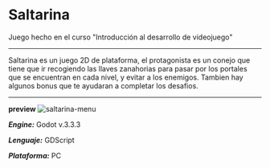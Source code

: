 # Saltarina
Juego hecho en el curso "Introducción al desarrollo de videojuego"

***
Saltarina es un juego 2D de plataforma, el protagonista es un conejo
que tiene que ir recogiendo las llaves zanahorias para pasar por los portales
que se encuentran en cada nivel, y evitar a los enemigos.
Tambien hay algunos bonus que te ayudaran a completar los desafios.
***

**preview**
![saltarina-menu](https://user-images.githubusercontent.com/51976986/190880045-526324eb-24b8-4c5c-a95c-829578c50ffe.PNG)

***Engine:*** Godot v.3.3.3

***Lenguaje:*** GDScript

***Plataforma:*** PC
